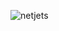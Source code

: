 ![netjets](https://github.com/BidnessForB/demo-assets/assets/6423235/125dd07b-5d16-46d1-8064-51ce96f16dbc)
